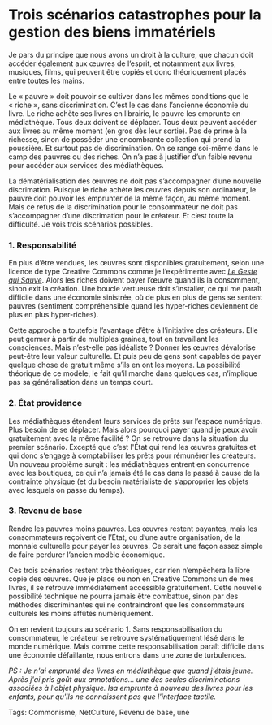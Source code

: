 # Trois scénarios catastrophes pour la gestion des biens immatériels

Je pars du principe que nous avons un droit à la culture, que chacun doit accéder également aux œuvres de l’esprit, et notamment aux livres, musiques, films, qui peuvent être copiés et donc théoriquement placés entre toutes les mains.

Le « pauvre » doit pouvoir se cultiver dans les mêmes conditions que le « riche », sans discrimination. C’est le cas dans l’ancienne économie du livre. Le riche achète ses livres en librairie, le pauvre les emprunte en médiathèque. Tous deux doivent se déplacer. Tous deux peuvent accéder aux livres au même moment (en gros dès leur sortie). Pas de prime à la richesse, sinon de posséder une encombrante collection qui prend la poussière. Et surtout pas de discrimination. On se range soi-même dans le camp des pauvres ou des riches. On n’a pas à justifier d’un faible revenu pour accéder aux services des médiathèques.

La dématérialisation des œuvres ne doit pas s’accompagner d’une nouvelle discrimation. Puisque le riche achète les œuvres depuis son ordinateur, le pauvre doit pouvoir les emprunter de la même façon, au même moment. Mais ce refus de la discrimination pour le consommateur ne doit pas s’accompagner d’une discrimation pour le créateur. Et c’est toute la difficulté. Je vois trois scénarios possibles.

### 1. Responsabilité

En plus d’être vendues, les œuvres sont disponibles gratuitement, selon une licence de type Creative Commons comme je l’expérimente avec [*Le Geste qui Sauve*](/le-geste-qui-sauve/). Alors les riches doivent payer l’œuvre quand ils la consomment, sinon exit la création. Une boucle vertueuse doit s’installer, ce qui me paraît difficile dans une économie sinistrée, où de plus en plus de gens se sentent pauvres (sentiment compréhensible quand les hyper-riches deviennent de plus en plus hyper-riches).

Cette approche a toutefois l’avantage d’être à l’initiative des créateurs. Elle peut germer à partir de multiples graines, tout en travaillant les consciences. Mais n’est-elle pas idéaliste ? Donner les œuvres dévalorise peut-être leur valeur culturelle. Et puis peu de gens sont capables de payer quelque chose de gratuit même s’ils en ont les moyens. La possibilité théorique de ce modèle, le fait qu’il marche dans quelques cas, n’implique pas sa généralisation dans un temps court.

### 2. État providence

Les médiathèques étendent leurs services de prêts sur l’espace numérique. Plus besoin de se déplacer. Mais alors pourquoi payer quand je peux avoir gratuitement avec la même facilité ? On se retrouve dans la situation du premier scénario. Excepté que c’est l'État qui rend les œuvres gratuites et qui donc s’engage à comptabiliser les prêts pour rémunérer les créateurs. Un nouveau problème surgit : les médiathèques entrent en concurrence avec les boutiques, ce qui n’a jamais été le cas dans le passé à cause de la contrainte physique (et du besoin matérialiste de s’approprier les objets avec lesquels on passe du temps).

### 3. Revenu de base

Rendre les pauvres moins pauvres. Les œuvres restent payantes, mais les consommateurs reçoivent de l’État, ou d’une autre organisation, de la monnaie culturelle pour payer les œuvres. Ce serait une façon assez simple de faire perdurer l’ancien modèle économique.

Ces trois scénarios restent très théoriques, car rien n’empêchera la libre copie des œuvres. Que je place ou non en Creative Commons un de mes livres, il se retrouve immédiatement accessible gratuitement. Cette nouvelle possibilité technique ne pourra jamais être combattue, sinon par des méthodes discriminantes qui ne contraindront que les consommateurs culturels les moins affûtés numériquement.

On en revient toujours au scénario 1. Sans responsabilisation du consommateur, le créateur se retrouve systématiquement lésé dans le monde numérique. Mais comme cette responsabilisation paraît difficile dans une économie défaillante, nous entrons dans une zone de turbulences.

*PS : Je n'ai emprunté des livres en médiathèque que quand j'étais jeune. Après j'ai pris goût aux annotations... une des seules discriminations associées à l'objet physique. Isa emprunte à nouveau des livres pour les enfants, pour qu'ils ne connaissent pas que l'interface tactile.*

Tags: Commonisme, NetCulture, Revenu de base, une